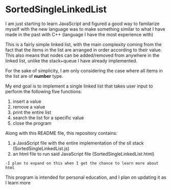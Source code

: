 # SortedSingleLinkedList
I am just starting to learn JavaScript and figured a good way to familarize myself with the new language was to make something similar to what I have made in the past with C++ (language I have the most experience with)

This is a fairly simple linked list, with the main complexity coming from the fact that the items in the list are arranged in order according to their value. This also means that nodes can be added/removed from anywhere in the linked list, unlike the stack+queue I have already implemented.

For the sake of simplicity, I am only considering the case where all items in the list are of **number** type. 

My end goal is to implement a single linked list that takes user input to perform the following five functions:

1. insert a value
2. remove a value
3. print the entire list
4. search the list for a specific value
5. close the program

Along with this README file, this repository contains:
  1. a JavaScript file with the entire implementation of the sll stack (SortedSingleLinkedList.js)
  2. an html file to run said JavaScript file (SortedSingleLinkedList.html)
    
    -I plan to expand on this when I get the chance to learn more about html
  
This program is intended for personal education, and I plan on updating it as I learn more 
